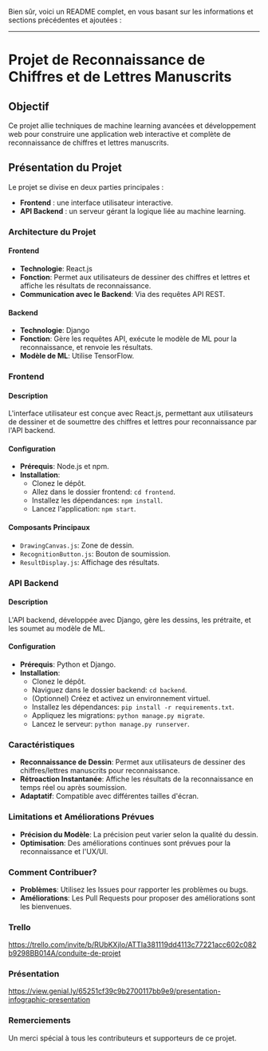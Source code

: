 Bien sûr, voici un README complet, en vous basant sur les informations et sections précédentes et ajoutées :

---

# Projet de Reconnaissance de Chiffres et de Lettres Manuscrits

## Objectif

Ce projet allie techniques de machine learning avancées et développement web pour construire une application web interactive et complète de reconnaissance de chiffres et lettres manuscrits.

## Présentation du Projet

Le projet se divise en deux parties principales :
- **Frontend** : une interface utilisateur interactive.
- **API Backend** : un serveur gérant la logique liée au machine learning.

### Architecture du Projet

#### Frontend
- **Technologie**: React.js
- **Fonction**: Permet aux utilisateurs de dessiner des chiffres et lettres et affiche les résultats de reconnaissance.
- **Communication avec le Backend**: Via des requêtes API REST.
  
#### Backend
- **Technologie**: Django
- **Fonction**: Gère les requêtes API, exécute le modèle de ML pour la reconnaissance, et renvoie les résultats.
- **Modèle de ML**: Utilise TensorFlow.

### Frontend 

#### Description
L'interface utilisateur est conçue avec React.js, permettant aux utilisateurs de dessiner et de soumettre des chiffres et lettres pour reconnaissance par l'API backend.

#### Configuration
- **Prérequis**: Node.js et npm.
- **Installation**:
  - Clonez le dépôt.
  - Allez dans le dossier frontend: `cd frontend`.
  - Installez les dépendances: `npm install`.
  - Lancez l'application: `npm start`.

#### Composants Principaux
- `DrawingCanvas.js`: Zone de dessin.
- `RecognitionButton.js`: Bouton de soumission.
- `ResultDisplay.js`: Affichage des résultats.

### API Backend 

#### Description
L'API backend, développée avec Django, gère les dessins, les prétraite, et les soumet au modèle de ML.

#### Configuration
- **Prérequis**: Python et Django.
- **Installation**:
  - Clonez le dépôt.
  - Naviguez dans le dossier backend: `cd backend`.
  - (Optionnel) Créez et activez un environnement virtuel.
  - Installez les dépendances: `pip install -r requirements.txt`.
  - Appliquez les migrations: `python manage.py migrate`.
  - Lancez le serveur: `python manage.py runserver`.

### Caractéristiques

- **Reconnaissance de Dessin**: Permet aux utilisateurs de dessiner des chiffres/lettres manuscrits pour reconnaissance.
- **Rétroaction Instantanée**: Affiche les résultats de la reconnaissance en temps réel ou après soumission.
- **Adaptatif**: Compatible avec différentes tailles d'écran.


### Limitations et Améliorations Prévues

- **Précision du Modèle**: La précision peut varier selon la qualité du dessin.
- **Optimisation**: Des améliorations continues sont prévues pour la reconnaissance et l'UX/UI.

### Comment Contribuer?

- **Problèmes**: Utilisez les Issues pour rapporter les problèmes ou bugs.
- **Améliorations**: Les Pull Requests pour proposer des améliorations sont les bienvenues.

### Trello 

https://trello.com/invite/b/RUbKXjIo/ATTIa381119dd4113c77221acc602c082b9298BB014A/conduite-de-projet

### Présentation 

https://view.genial.ly/65251cf39c9b2700117bb9e9/presentation-infographic-presentation


### Remerciements

Un merci spécial à tous les contributeurs et supporteurs de ce projet.
